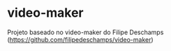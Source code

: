 # video-maker
Projeto baseado no video-maker do Filipe Deschamps (https://github.com/filipedeschamps/video-maker)
